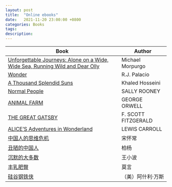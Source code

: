 ```yaml
---
layout: post
title:  "Online ebooks"
date:   2021-11-20 23:00:00 +0800
categories: Books
tags:
description: 
---
```



  Book                                                                              |Author 
------------------------------------------------------------------------------------|-------
[Unforgettable Journeys: Alone on a Wide, Wide Sea, Running Wild and Dear Olly](https://oceanofpdf.com/authors/michael-morpurgo/pdf-epub-unforgettable-journeys-alone-on-a-wide-wide-sea-running-wild-and-dear-olly-download-49324860399/)|Michael Morpurgo
[Wonder](https://dn790002.ca.archive.org/0/items/wonder_202105/Wonder.pdf)|R.J. Palacio
[A Thousand Splendid Suns](https://ia802805.us.archive.org/1/items/athousandsplendidsun/A%20thousand%20splendid%20sun.pdf)|Khaled Hosseini
[Normal People](https://drive.google.com/file/d/1mwamwITtiuMDxX-8cNj8TpMO31SJzirb/view)|SALLY ROONEY
[ANIMAL FARM](https://dn790000.ca.archive.org/0/items/animalfarm00orwe_0/animalfarm00orwe_0.pdf)|GEORGE ORWELL
[THE GREAT GATSBY](https://dn720501.ca.archive.org/0/items/greatgatsby00fitz_1/greatgatsby00fitz_1.pdf)|F. SCOTT FITZGERALD
[ALICE’S Adventures in Wonderland](https://www.adobe.com/be_en/active-use/pdf/Alice_in_Wonderland.pdf)|LEWIS CARROLL
[中国人的思维危机](https://www.scribd.com/document/779164686/%E4%B8%AD%E5%9B%BD%E4%BA%BA%E7%9A%84%E6%80%9D%E7%BB%B4%E5%8D%B1%E6%9C%BA-%E5%AE%8B%E6%80%80%E5%B8%B8%E8%91%97-Z-Library) |宋怀常
[丑陋的中国人](https://archive.org/details/The-Ugly-Chinese) |柏杨    
[沉默的大多数](https://eol.nwafu.edu.cn/meol/analytics/resPdfShow.do?resId=278117&lid=44729) |王小波 
[丰乳肥臀](https://docs.google.com/open?id=0B61Z4IXsLjTXYUZISU9YZUpLYVE)     |莫言    
[硅谷钢铁侠](https://archive.org/details/77ebooks.com_202202)   |（美）阿什利·万斯
